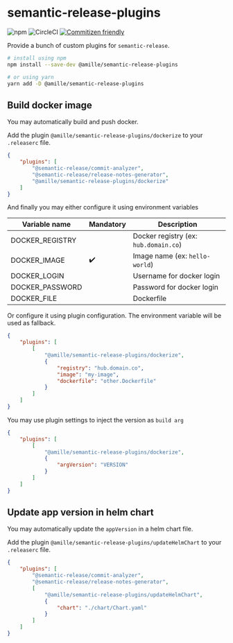 # semantic-release-plugins

![npm](https://img.shields.io/npm/v/@amille/semantic-release-plugins)
![CircleCI](https://img.shields.io/circleci/build/github/amille44420/semantic-release-plugins)
[![Commitizen friendly](https://img.shields.io/badge/commitizen-friendly-brightgreen.svg)](http://commitizen.github.io/cz-cli/)

Provide a bunch of custom plugins for `semantic-release`.

```sh
# install using npm
npm install --save-dev @amille/semantic-release-plugins

# or using yarn
yarn add -D @amille/semantic-release-plugins
```

## Build docker image

You may automatically build and push docker.

Add the plugin `@amille/semantic-release-plugins/dockerize` to your `.releaserc` file.

```json
{
    "plugins": [
        "@semantic-release/commit-analyzer",
        "@semantic-release/release-notes-generator",
        "@amille/semantic-release-plugins/dockerize"
    ]
}
```

And finally you may either configure it using environment variables

| Variable name   | Mandatory          | Description                           |
| --------------- | ------------------ | ------------------------------------- |
| DOCKER_REGISTRY |                    | Docker registry (ex: `hub.domain.co`) |
| DOCKER_IMAGE    | :heavy_check_mark: | Image name (ex: `hello-world`)        |
| DOCKER_LOGIN    |                    | Username for docker login             |
| DOCKER_PASSWORD |                    | Password for docker login             |
| DOCKER_FILE     |                    | Dockerfile                            |

Or configure it using plugin configuration.
The environment variable will be used as fallback.

```json
{
    "plugins": [
        [
            "@amille/semantic-release-plugins/dockerize",
            {
                "registry": "hub.domain.co",
                "image": "my-image",
                "dockerfile": "other.Dockerfile"
            }
        ]
    ]
}
```

You may use plugin settings to inject the version as `build arg`

```json
{
    "plugins": [
        [
            "@amille/semantic-release-plugins/dockerize",
            {
                "argVersion": "VERSION"
            }
        ]
    ]
}
```

## Update app version in helm chart

You may automatically update the `appVersion` in a helm chart file.

Add the plugin `@amille/semantic-release-plugins/updateHelmChart` to your `.releaserc` file.

```json
{
    "plugins": [
        "@semantic-release/commit-analyzer",
        "@semantic-release/release-notes-generator",
        [
            "@amille/semantic-release-plugins/updateHelmChart",
            {
                "chart": "./chart/Chart.yaml"
            }
        ]
    ]
}
```
